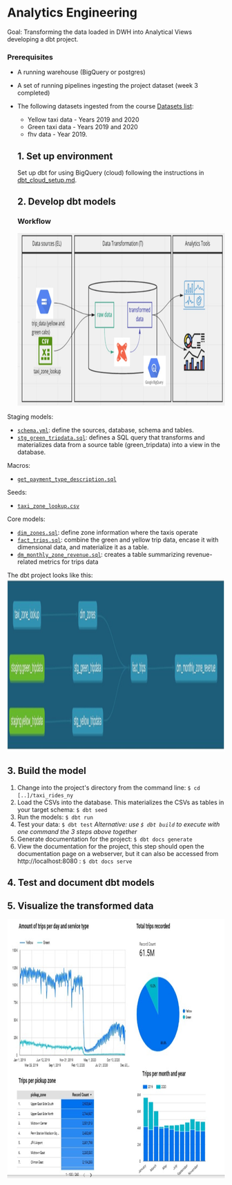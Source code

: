# Analytics Engineering

Goal: Transforming the data loaded in DWH into Analytical Views developing a dbt project.

### Prerequisites

- A running warehouse (BigQuery or postgres) 
- A set of running pipelines ingesting the project dataset (week 3 completed)
- The following datasets ingested from the course [Datasets list](https://github.com/DataTalksClub/nyc-tlc-data/): 
  * Yellow taxi data - Years 2019 and 2020
  * Green taxi data - Years 2019 and 2020 
  * fhv data - Year 2019. 

  ## 1. Set up environment

  Set up dbt for using BigQuery (cloud) following the instructions in [dbt_cloud_setup.md](dbt_cloud_setup.md).

  ## 2. Develop dbt models

  ### Workflow
  <img src="taxi_rides_ny/snapshots/workflow.jpg" alt="wf" height="400" width="800">

Staging models:
- [`schema.yml`](taxi_rides_ny/models/staging/schema.yml): define the sources, database, schema and tables.
- [`stg_green_tripdata.sql`](taxi_rides_ny/models/staging/stg_green_tripdata.sql): defines a SQL query that transforms and materializes data from a source table (green_tripdata) into a view in the database.

Macros:
- [`get_payment_type_description.sql`](taxi_rides_ny/macros/get_payment_type_description.sql)

Seeds:
- [`taxi_zone_lookup.csv`](taxi_rides_ny/seeds/`taxi_zone_lookup.csv)

Core models:
- [`dim_zones.sql`](taxi_rides_ny/models/core/dim_zones.sql): define zone information where the taxis operate
- [`fact_trips.sql`](taxi_rides_ny/models/core/fact_trips.sql): combine the green and yellow trip data, encase it with dimensional data, and materialize it as a table.
- [`dm_monthly_zone_revenue.sql`](taxi_rides_ny/models/core/dm_monthly_zone_revenue.sql): creates a table summarizing revenue-related metrics for trips data

The dbt project looks like this:
<img src="taxi_rides_ny/snapshots/dbt.jpg" alt="wf" height="400" width="800">


  ## 3. Build the model

  1. Change into the project's directory from the command line: `$ cd [..]/taxi_rides_ny`
2. Load the CSVs into the database. This materializes the CSVs as tables in your target schema: `$ dbt seed`
3. Run the models: `$ dbt run`
4. Test your data: `$ dbt test`
_Alternative: use `$ dbt build` to execute with one command the 3 steps above together_
5. Generate documentation for the project: `$ dbt docs generate`
6. View the documentation for the project, this step should open the documentation page on a webserver, but it can also be accessed from  http://localhost:8080 : `$ dbt docs serve`

  ## 4. Test and document dbt models

  ## 5. Visualize the transformed data

  <img src="taxi_rides_ny/snapshots/dashboard.jpg" alt="wf" height="600" width="800">


